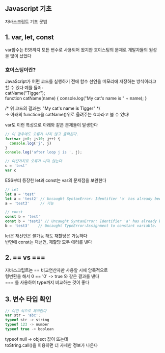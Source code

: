 ## Javascript 기초
자바스크립트 기초 문법
## 1. var, let, const  
var함수는 ES5까지 모든 변수로 사용되어 왔지만 호이스팅의 문제로  개발자들의 원성을 많이 샀었다

### __호이스팅이란?__
JavaScript가 어떤 코드를 실행하기 전에 함수 선언을 메모리에 저장하는 방식이라고 할 수 있다
예를 들어:  
catName("Tigger");  
function catName(name) {
  console.log("My cat's name is " + name);
}


/*
위 코드의 결과는: "My cat's name is Tigger"
*/  
-> 아래의 function을 catName()위로 올려주는 효과라고 볼 수 있다!  

var도 이런 특성으로 아래와 같은 문제들이 발생한다
```js
// 이 경우에도 오류가 나지 않고 출력된다.
for(var j=0; j<10; j++) {
  console.log('j', j)
}
console.log('after loop j is ', j);

// 마찬가지로 오류가 나지 않는다
c = 'test'
var c
```
ES6부터 등장한 let과 const는 var의 문제점을 보완한다
```js
// let
let a = 'test'
let a = 'test2' // Uncaught SyntaxError: Identifier 'a' has already been declared
a = 'test3'     // 가능

// const
const b = 'test'
const b = 'test2' // Uncaught SyntaxError: Identifier 'a' has already been declared
b = 'test3'    // Uncaught TypeError:Assignment to constant variable.
```
let은 재선언은 불가능 해도 재할당은 가능하다  
반면에 const는 재선언, 재할당 모두 에러를 낸다
## 2. == vs ===  
자바스크립트는 == 비교연산자만 사용할 시에 암묵적으로  
형변환을 해서 0 == '0' -> true 와 같은 결과를 낸다  
=== 를 사용하여 type까지 비교하는 것이 좋다
## 3. 변수 타입 확인
```js
// 이런 식으로 체크한다
var str = 'abc';
typeof str -> string
typeof 123 -> number
typeof true -> boolean
```
typeof null -> object 값이 뜨는데  
toString.call()을 이용하면 더 자세한 정보가 나온다
